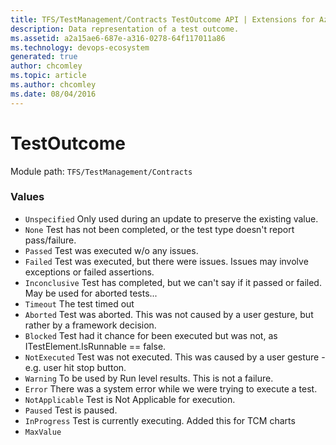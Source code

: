 ```yaml
---
title: TFS/TestManagement/Contracts TestOutcome API | Extensions for Azure DevOps Services
description: Data representation of a test outcome.
ms.assetid: a2a15ae6-687e-a316-0278-64f117011a86
ms.technology: devops-ecosystem
generated: true
author: chcomley
ms.topic: article
ms.author: chcomley
ms.date: 08/04/2016
---
```


# TestOutcome

Module path: `TFS/TestManagement/Contracts`

### Values

* `Unspecified` Only used during an update to preserve the existing value.
* `None` Test has not been completed, or the test type doesn't report pass/failure.
* `Passed` Test was executed w/o any issues.
* `Failed` Test was executed, but there were issues. Issues may involve exceptions or failed assertions.
* `Inconclusive` Test has completed, but we can&#x27;t say if it passed or failed. May be used for aborted tests...
* `Timeout` The test timed out
* `Aborted` Test was aborted. This was not caused by a user gesture, but rather by a framework decision.
* `Blocked` Test had it chance for been executed but was not, as ITestElement.IsRunnable == false.
* `NotExecuted` Test was not executed. This was caused by a user gesture - e.g. user hit stop button.
* `Warning` To be used by Run level results. This is not a failure.
* `Error` There was a system error while we were trying to execute a test.
* `NotApplicable` Test is Not Applicable for execution.
* `Paused` Test is paused.
* `InProgress` Test is currently executing. Added this for TCM charts
* `MaxValue` 
